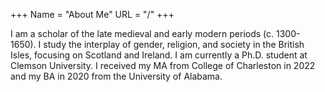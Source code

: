 +++
Name = "About Me"
URL = "/"
+++

I am a scholar of the late medieval and early modern periods (c. 1300-1650). I study the interplay of gender, religion, and society in the British Isles, focusing on Scotland and Ireland. I am currently a Ph.D. student at Clemson University. I received my MA from College of Charleston in 2022 and my BA in 2020 from the University of Alabama. 
